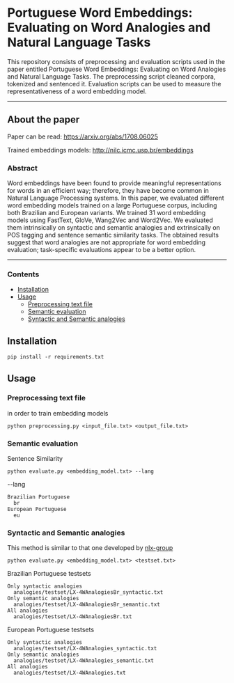 # Portuguese Word Embeddings: Evaluating on Word Analogies and Natural Language Tasks

This repository consists of preprocessing and evaluation scripts used in the paper entitled Portuguese Word Embeddings: Evaluating on Word Analogies and Natural Language Tasks.
The preprocessing script cleaned corpora, tokenized and sentenced it.
Evaluation scripts can be used to measure the representativeness of a word embedding model.

---

## About the paper

Paper can be read:
https://arxiv.org/abs/1708.06025

Trained embeddings models:
http://nilc.icmc.usp.br/embeddings

### Abstract

Word embeddings have been found to provide meaningful representations for words in an efficient way; therefore, they have become common in Natural Language Processing systems. In this paper, we evaluated different word embedding models trained on a large Portuguese corpus, including both Brazilian and European variants. We trained 31 word embedding models using FastText, GloVe, Wang2Vec and Word2Vec. We evaluated them intrinsically on syntactic and semantic analogies and extrinsically on POS tagging and sentence semantic similarity tasks. The obtained results suggest that word analogies are not appropriate for word embedding evaluation; task-specific evaluations appear to be a better option. 

---

### Contents

* [Installation](#installation)
* [Usage](#usage)
  * [Preprocessing text file](#preprocessing)
  * [Semantic evaluation](#semantic_evaluation)
  * [Syntactic and Semantic analogies](#analogies)


## Installation
```
pip install -r requirements.txt 
```

## Usage

### Preprocessing text file

in order to train embedding models
```
python preprocessing.py <input_file.txt> <output_file.txt>
```

### Semantic evaluation

Sentence Similarity
```
python evaluate.py <embedding_model.txt> --lang
```
--lang
```
Brazilian Portuguese
  br
European Portuguese
  eu
```

### Syntactic and Semantic analogies

This method is similar to that one developed by [nlx-group](https://github.com/nlx-group/lx-dsemvectors)
```
python evaluate.py <embedding_model.txt> <testset.txt>
```
Brazilian Portuguese testsets
```
Only syntactic analogies
  analogies/testset/LX-4WAnalogiesBr_syntactic.txt
Only semantic analogies
  analogies/testset/LX-4WAnalogiesBr_semantic.txt
All analogies
  analogies/testset/LX-4WAnalogiesBr.txt
```
European Portuguese testsets
```
Only syntactic analogies
  analogies/testset/LX-4WAnalogies_syntactic.txt
Only semantic analogies
  analogies/testset/LX-4WAnalogies_semantic.txt
All analogies
  analogies/testset/LX-4WAnalogies.txt
```
